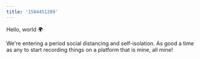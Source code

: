 ```yaml
---
title: '1584451209'
---
```


Hello, world 🌍

We're entering a period social distancing and self-isolation. As good a time
as any to start recording things on a platform that is mine, all mine!
